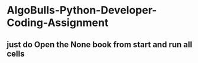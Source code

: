 # AlgoBulls-Python-Developer-Coding-Assignment
## just do Open the None book from start and run all cells
